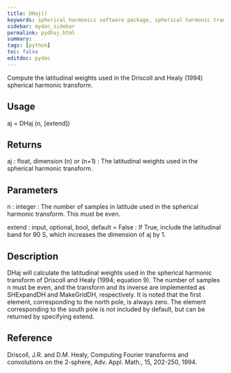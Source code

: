 ```yaml
---
title: DHaj()
keywords: spherical harmonics software package, spherical harmonic transform, legendre functions, multitaper spectral analysis, Python, gravity, magnetic field
sidebar: mydoc_sidebar
permalink: pydhaj.html
summary:
tags: [python]
toc: false
editdoc: pydoc
---
```


Compute the latitudinal weights used in the Driscoll and Healy (1994) spherical harmonic transform.

## Usage

aj = DHaj (n, [extend])

## Returns

aj : float, dimension (n) or (n+1)
:   The latitudinal weights used in the spherical harmonic transform.

## Parameters

n : integer
:   The number of samples in latitude used in the spherical harmonic transform. This must be even.

extend : input, optional, bool, default = False
:   If True, include the latitudinal band for 90 S, which increases the dimension of aj by 1.

## Description

DHaj will calculate the latitudinal weights used in the spherical harmonic transform of Driscoll and Healy (1994; equation 9). The number of samples n must be even, and the transform and its inverse are implemented as SHExpandDH and MakeGridDH, respectively. It is noted that the first element, corresponding to the north pole, is always zero. The element corresponding to the south pole is not included by default, but can be returned by specifying extend.

## Reference

Driscoll, J.R. and D.M. Healy, Computing Fourier transforms and convolutions on the 2-sphere, Adv. Appl. Math., 15, 202-250, 1994.
